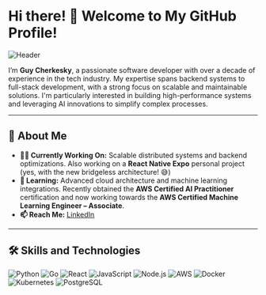 # Hi there! 👋 Welcome to My GitHub Profile!

![Header](https://capsule-render.vercel.app/api?type=waving&color=gradient&height=100&section=header&text=Welcome&fontSize=40&fontAlign=50)

I’m **Guy Cherkesky**, a passionate software developer with over a decade of experience in the tech industry. My expertise spans backend systems to full-stack development, with a strong focus on scalable and maintainable solutions. I'm particularly interested in building high-performance systems and leveraging AI innovations to simplify complex processes.

---

## 🚀 About Me  
- **👨‍💻 Currently Working On:** Scalable distributed systems and backend optimizations. Also working on a **React Native Expo** personal project (yes, with the new bridgeless architecture! 😅)  
- **🌱 Learning:** Advanced cloud architecture and machine learning integrations. Recently obtained the **AWS Certified AI Practitioner** certification and now working towards the **AWS Certified Machine Learning Engineer – Associate**.  
- **📫 Reach Me:** [LinkedIn](https://www.linkedin.com/in/cherkesky/)  

---

## 🛠️ Skills and Technologies  
![Python](https://img.shields.io/badge/-Python-3776AB?logo=python&logoColor=fff) ![Go](https://img.shields.io/badge/-Go-00ADD8?logo=go&logoColor=fff) ![React](https://img.shields.io/badge/-React-61DAFB?logo=react&logoColor=000) ![JavaScript](https://img.shields.io/badge/-JavaScript-F7DF1E?logo=javascript&logoColor=000) ![Node.js](https://img.shields.io/badge/-Node.js-339933?logo=node.js&logoColor=fff) ![AWS](https://img.shields.io/badge/-AWS-232F3E?logo=amazon-aws&logoColor=fff) ![Docker](https://img.shields.io/badge/-Docker-2496ED?logo=docker&logoColor=fff) ![Kubernetes](https://img.shields.io/badge/-Kubernetes-326CE5?logo=kubernetes&logoColor=fff) ![PostgreSQL](https://img.shields.io/badge/-PostgreSQL-4169E1?logo=postgresql&logoColor=fff)
